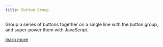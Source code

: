 ```yaml
---
title: Button Group
---
```

Group a series of buttons together on a single line with the button group, and super-power them with JavaScript.

[learn more](https://getbootstrap.com/docs/4.1/components/button-group/)
